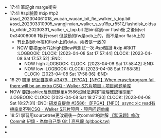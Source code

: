 - 17:41 筆記git marge衝突
- 17:41 #spi驗證 #xip
  #tp2 #ssd_202304061018_wucan_wucan_bit_fie_walker_s_top.bit
  #ssd_202303310905_wangjinxian_walker_s_vu19p_r5517_flashdisk_oldsata_xilddr_20230331_walker_s_top.bit
  把bin寫到nor flash後
  之後用set 0x34008008 1執行reset
  但啟動的fw是ocb上的，而不是nor flash上的
	- 有比對過bin檔和flash上的data，兩者是一致的
	- NOW 要把gpio7拉high跟low再測試一次 #spi驗證 #xip #RKIT
	  :LOGBOOK:
	  CLOCK: [2023-04-08 Sat 17:57:44]
	  CLOCK: [2023-04-08 Sat 17:57:52]
	  :END:
		- NOW high
		  :LOGBOOK:
		  CLOCK: [2023-04-08 Sat 17:58:42]
		  :END:
		- NOW low
		  :LOGBOOK:
		  CLOCK: [2023-04-08 Sat 17:58:35]
		  CLOCK: [2023-04-08 Sat 17:58:36]
		  :END:
- 18:29 關單 [研发自提单 #3479: 【FPGA】【NFC】When erase/program fail, there will be an extra CSQ - Walker S芯片项目 - 项目问题单库](http://222.185.245.83:8068/issues/3479)
- NOW 要跟ashlee反應問題單#3586沒辦法選擇"經理確認後關單"
  :LOGBOOK:
  CLOCK: [2023-04-08 Sat 18:27:30]
  CLOCK: [2023-04-08 Sat 18:27:31]
  :END:
  [研发自提单 #3586: 【FPGA】【NFC】async xlc read有機率拿不到CSQ - Walker S芯片项目 - 项目问题单库](http://222.185.245.83:8068/issues/3586)
- 18:51 學習用sourcetree更改最後一次commit的註解
  [【狀況題】修改 Commit 紀錄 - 為你自己學 Git | 高見龍 (gitbook.tw)](https://gitbook.tw/chapters/using-git/amend-commit1)
-
-